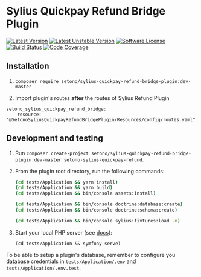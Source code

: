 # Sylius Quickpay Refund Bridge Plugin

[![Latest Version][ico-version]][link-packagist]
[![Latest Unstable Version][ico-unstable-version]][link-packagist]
[![Software License][ico-license]](LICENSE)
[![Build Status][ico-github-actions]][link-github-actions]
[![Code Coverage][ico-code-coverage]][link-code-coverage]

## Installation

1. `composer require setono/sylius-quickpay-refund-bridge-plugin:dev-master`

2. Import plugin's routes **after** the routes of Sylius Refund Plugin
```
setono_sylius_quickpay_refund_bridge:
    resource: "@SetonoSyliusQuickpayRefundBridgePlugin/Resources/config/routes.yaml"
```

## Development and testing

1. Run `composer create-project setono/sylius-quickpay-refund-bridge-plugin:dev-master setono-sylius-quickpay-refund`.

2. From the plugin root directory, run the following commands:

    ```bash
    (cd tests/Application && yarn install)
    (cd tests/Application && yarn build)
    (cd tests/Application && bin/console assets:install)
    
    (cd tests/Application && bin/console doctrine:database:create)
    (cd tests/Application && bin/console doctrine:schema:create)
   
    (cd tests/Application && bin/console sylius:fixtures:load -n)
    ```
   
3. Start your local PHP server (see [docs](https://symfony.com/doc/current/setup/symfony_server.html)):
   
    `(cd tests/Application && symfony serve)` 

To be able to setup a plugin's database, remember to configure you database credentials in `tests/Application/.env` and `tests/Application/.env.test`.

[ico-version]: https://poser.pugx.org/setono/sylius-quickpay-refund-bridge-plugin/v/stable
[ico-unstable-version]: https://poser.pugx.org/setono/sylius-quickpay-refund-bridge-plugin/v/unstable
[ico-license]: https://poser.pugx.org/setono/sylius-quickpay-refund-bridge-plugin/license
[ico-github-actions]: https://github.com/Setono/SyliusQuickpayRefundBridgePlugin/workflows/build/badge.svg
[ico-code-coverage]: https://codecov.io/gh/Setono/SyliusQuickpayRefundBridgePlugin/branch/master/graph/badge.svg

[link-packagist]: https://packagist.org/packages/setono/sylius-quickpay-refund-bridge-plugin
[link-github-actions]: https://github.com/Setono/SyliusQuickpayRefundBridgePlugin/actions
[link-code-coverage]: https://codecov.io/gh/Setono/SyliusQuickpayRefundBridgePlugin
